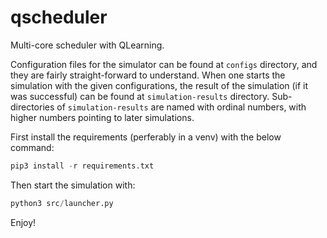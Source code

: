 # qscheduler
Multi-core scheduler with QLearning.

Configuration files for the simulator can be found at `configs` directory, and they are fairly straight-forward to understand. When one starts the simulation with the given configurations, the result of the simulation (if it was successful) can be found at `simulation-results` directory. Sub-directories of `simulation-results` are named with ordinal numbers, with higher numbers pointing to later simulations.

First install the requirements (perferably in a venv) with the below command:
```python
pip3 install -r requirements.txt
```

Then start the simulation with:
```python
python3 src/launcher.py
```

Enjoy!